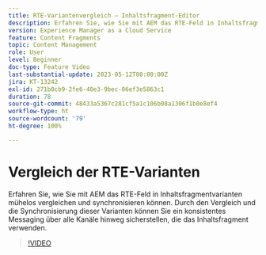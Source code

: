 ```yaml
---
title: RTE-Variantenvergleich – Inhaltsfragment-Editor
description: Erfahren Sie, wie Sie mit AEM das RTE-Feld in Inhaltsfragmentvarianten mühelos vergleichen und synchronisieren können. Durch den Vergleich und die Synchronisierung dieser Varianten können Sie ein konsistentes Messaging über alle Kanäle hinweg sicherstellen, die das Inhaltsfragment verwenden.
version: Experience Manager as a Cloud Service
feature: Content Fragments
topic: Content Management
role: User
level: Beginner
doc-type: Feature Video
last-substantial-update: 2023-05-12T00:00:00Z
jira: KT-13242
exl-id: 271b0cb9-2fe6-40e3-9bec-06ef3e5863c1
duration: 78
source-git-commit: 48433a5367c281cf5a1c106b08a1306f1b0e8ef4
workflow-type: ht
source-wordcount: '79'
ht-degree: 100%

---
```


# Vergleich der RTE-Varianten

Erfahren Sie, wie Sie mit AEM das RTE-Feld in Inhaltsfragmentvarianten mühelos vergleichen und synchronisieren können. Durch den Vergleich und die Synchronisierung dieser Varianten können Sie ein konsistentes Messaging über alle Kanäle hinweg sicherstellen, die das Inhaltsfragment verwenden.

>[!VIDEO](https://video.tv.adobe.com/v/3437560/?learn=on&captions=ger)
